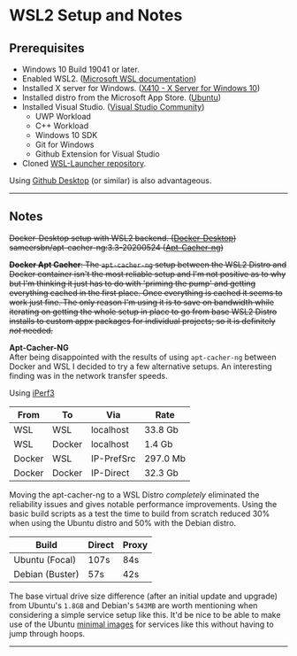 # WSL2 Setup and Notes

## Prerequisites

* Windows 10 Build 19041 or later.
* Enabled WSL2.
  ([Microsoft WSL documentation][Ref:wsl-docs])
* Installed X server for Windows.
  ([X410 - X Server for Windows 10][Ref:X410])
* Installed distro from the Microsoft App Store.
  ([Ubuntu][Ref:UbuntuAppx])
* Installed Visual Studio.
  ([Visual Studio Community][Ref:VSStudio])
  * UWP Workload
  * C++ Workload
  * Windows 10 SDK
  * Git for Windows
  * Github Extension for Visual Studio
* Cloned [WSL-Launcher repository][Ref:wsl-launcher].

Using [Github Desktop][Ref:GHDesktop] (or similar) is also advantageous.

---------------------------------------

## Notes

~~Docker-Desktop setup with WSL2 backend. ([Docker-Desktop][Ref:Docker-Desktop])~~  
~~sameersbn/apt-cacher-ng:3.3-20200524 ([Apt-Cacher-ng][Ref:apt-cacher-ng])~~

~~__Docker Apt Cacher__: The `apt-cacher-ng` setup between the WSL2 Distro and Docker container isn't the most reliable setup and I'm not positive as to why but I'm thinking it just has to do with 'priming the pump' and getting everything cached in the first place. Once everything is cached it seems to work just fine. The only reason I'm using it is to save on bandwidth while iterating on getting the whole setup in place to go from base WSL2 Distro installs to custom appx packages for individual projects; so it is definitely _not_ needed.~~

__Apt-Cacher-NG__  
After being disappointed with the results of using `apt-cacher-ng` between Docker and WSL I decided to try a few alternative setups. An interesting finding was in the network transfer speeds.

Using [iPerf3][Ref:iPerf3]

| From |  To  |   Via    |  Rate    |
|------|------|----------|----------|
|WSL   |WSL   |localhost |  33.8 Gb |
|WSL   |Docker|localhost |   1.4 Gb |
|Docker|WSL   |IP-PrefSrc| 297.0 Mb |
|Docker|Docker|IP-Direct |  32.3 Gb |

Moving the apt-cacher-ng to a WSL Distro _completely_ eliminated the reliability issues and gives notable performance improvements. Using the basic build scripts as a test the time to build from scratch reduced 30% when using the Ubuntu distro and 50% with the Debian distro.

| Build           | Direct | Proxy |
|-----------------|--------|-------|
| Ubuntu (Focal)  |  107s  |  84s  |
| Debian (Buster) |   57s  |  42s  |

The base virtual drive size difference (after an initial update and upgrade) from Ubuntu's `1.8GB` and Debian's `543MB` are worth mentioning when considering a simple service setup like this. It'd be nice to be able to make use of the Ubuntu [minimal images][Ref:UbuntuMinimal] for services like this without having to jump through hoops.

---------------------------------------

[Ref:apt-cacher-ng]:
https://hub.docker.com/r/sameersbn/apt-cacher-ng
"A caching proxy. Specialized for package files from Linux distributors, primarily for Debian (and Debian based) distributions but not limited to those."

[Ref:Docker-Desktop]:
https://docs.docker.com/docker-for-windows/wsl/
"Docker Desktop WSL 2 backend."

[Ref:GHDesktop]:
https://desktop.github.com/
"Focus on what matters instead of fighting with Git."

[Ref:iPerf3]:
https://iperf.fr/
"iPerf3 is a tool for active measurements of the maximum achievable bandwidth on IP networks."

[Ref:UbuntuMinimal]:
https://ubuntu.com/blog/minimal-ubuntu-released
"The 29MB Docker image for Minimal Ubuntu 18.04 LTS serves as a highly efficient container starting point, and allows developers to deploy multi-cloud containerized applications faster."

[Ref:wsl-docs]:
https://docs.microsoft.com/en-us/windows/wsl/
"Windows Subsystem for Linux Documentation"

[Ref:wsl-launcher]:
https://github.com/microsoft/WSL-DistroLauncher
"Sample/reference launcher app for WSL distro Microsoft Store packages."

[Ref:UbuntuAppx]:
https://wiki.ubuntu.com/WSL
"(without the release version) always follows the recommended release, switching over to the next one when it gets the first point release."

[Ref:VSStudio]:
https://visualstudio.microsoft.com/vs/community/
"Any individual developer can use Visual Studio Community to create their own free or paid apps."

[Ref:X410]:
https://x410.dev/
"X Server for Windows 10"
